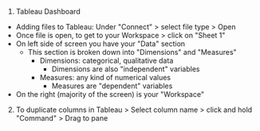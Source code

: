<!-- Introduction To Tableau --> 

1. Tableau Dashboard 
  - Adding files to Tableau: Under "Connect" > select file type > Open 
  - Once file is open, to get to your Workspace > click on "Sheet 1" 
  - On left side of screen you have your "Data" section 
    - This section is broken down into "Dimensions" and "Measures"
      - Dimensions: categorical, qualitative data 
        - Dimensions are also "independent" variables 
      - Measures: any kind of numerical values 
        - Measures are "dependent" variables 
  - On the right (majority of the screen) is your "Workspace" 
  
2. To duplicate columns in Tableau > Select column name > click and hold "Command" > Drag to pane 
  